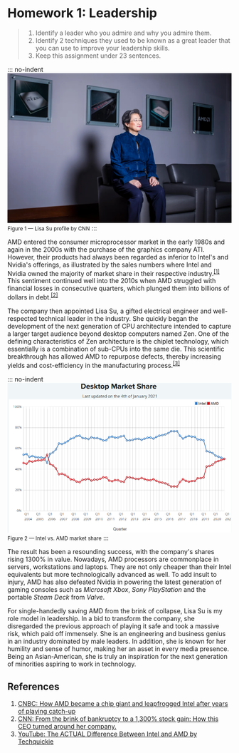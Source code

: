 # Homework 1: Leadership

> 1.  Identify a leader who you admire and why you admire them.
> 1.  Identify 2 techniques they used to be known as a great leader that you can
      use to improve your leadership skills.
> 1.  Keep this assignment under 23 sentences.

::: no-indent
<img src="https://github.com/hanggrian/IIT-ITM571/raw/assets/assignments/hw1/figure1.png" width="640"><br><small>Figure 1 &mdash; Lisa Su profile by CNN</small>
:::

AMD entered the consumer microprocessor market in the early 1980s and again in
the 2000s with the purchase of the graphics company ATI. However, their products
had always been regarded as inferior to Intel's and Nvidia's offerings, as
illustrated by the sales numbers where Intel and Nvidia owned the majority of
market share in their respective industry.<sup>[\[1\]]</sup> This sentiment
continued well into the 2010s when AMD struggled with financial losses in
consecutive quarters, which plunged them into billions of dollars in debt.<sup>[\[2\]]</sup>

The company then appointed Lisa Su, a gifted electrical engineer and
well-respected technical leader in the industry. She quickly began the
development of the next generation of CPU architecture intended to capture a
larger target audience beyond desktop computers named Zen. One of the defining
characteristics of Zen architecture is the chiplet technology, which essentially
is a combination of sub-CPUs into the same die. This scientific breakthrough has
allowed AMD to repurpose defects, thereby increasing yields and cost-efficiency
in the manufacturing process.<sup>[\[3\]]</sup>

::: no-indent
<img src="https://github.com/hanggrian/IIT-ITM571/raw/assets/assignments/hw1/figure2.png" width="640"><br><small>Figure 2 &mdash; Intel vs. AMD market share</small>
:::

The result has been a resounding success, with the company's shares rising 1300%
in value. Nowadays, AMD processors are commonplace in servers,
workstations and laptops. They are not only cheaper than their Intel equivalents
but more technologically advanced as well. To add insult to injury, AMD has also
defeated Nvidia in powering the latest generation of gaming consoles such as
*Microsoft Xbox*, *Sony PlayStation* and the portable *Steam Deck* from *Valve*.

For single-handedly saving AMD from the brink of collapse, Lisa Su is my role
model in leadership. In a bid to transform the company, she disregarded the
previous approach of playing it safe and took a massive risk, which paid off
immensely. She is an engineering and business genius in an industry dominated by
male leaders. In addition, she is known for her humility and sense of humor,
making her an asset in every media presence. Being an Asian-American, she is
truly an inspiration for the next generation of minorities aspiring to work
in technology.

## References

1.  [CNBC: How AMD became a chip giant and leapfrogged Intel after years of
    playing catch-up](https://www.cnbc.com/2022/11/22/how-amd-became-a-chip-giant-leapfrogged-intel-after-playing-catch-up.html)
1.  [CNN: From the brink of bankruptcy to a 1,300% stock gain: How this CEO
    turned around her company.](https://edition.cnn.com/2020/03/27/tech/lisa-su-amd-risk-takers/index.html)
1.  [YouTube: The ACTUAL Difference Between Intel and AMD by Techquickie](https://www.youtube.com/watch?v=KGMABnrgwRU)

[\[1\]]: https://www.cnbc.com/2022/11/22/how-amd-became-a-chip-giant-leapfrogged-intel-after-playing-catch-up.html
[\[2\]]: https://edition.cnn.com/2020/03/27/tech/lisa-su-amd-risk-takers/index.html
[\[3\]]: https://www.youtube.com/watch?v=KGMABnrgwRU
